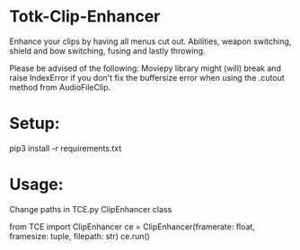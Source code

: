 # Totk-Clip-Enhancer

Enhance your clips by having all menus cut out. Abilities, weapon switching, shield and bow switching, fusing and lastly throwing.

Please be advised of the following:
Moviepy library might (will) break and raise IndexError if you don't fix the buffersize error when using the .cutout method from AudioFileClip.

# Setup:

pip3 install -r requirements.txt

# Usage:
Change paths in TCE.py ClipEnhancer class

from TCE import ClipEnhancer
ce = ClipEnhancer(framerate: float, framesize: tuple, filepath: str)
ce.run()